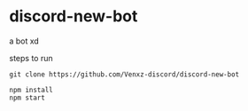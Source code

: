 # discord-new-bot
a bot xd

steps to run

```
git clone https://github.com/Venxz-discord/discord-new-bot

npm install
npm start

```

